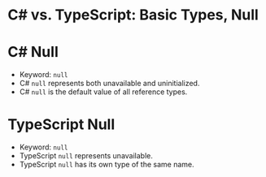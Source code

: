 # C# vs. TypeScript: Basic Types, Null


# C# Null

* Keyword: `null`
* C# `null` represents both unavailable and uninitialized.
* C# `null` is the default value of all reference types.


# TypeScript Null

* Keyword: `null`
* TypeScript `null` represents unavailable.
* TypeScript `null` has its own type of the same name.
